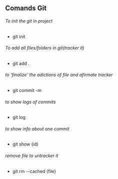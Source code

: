## Comands Git

###### To init the git in project
- git init

###### To add all files/folders in git(tracker it)
- git add .

###### to 'finalize' the adictions of file and afirmate tracker
- git commit -m

###### to show logs of commits
- git log

###### to show info about one commit
- git show (id)

###### remove file to untracker it
- git rm --cached (file)